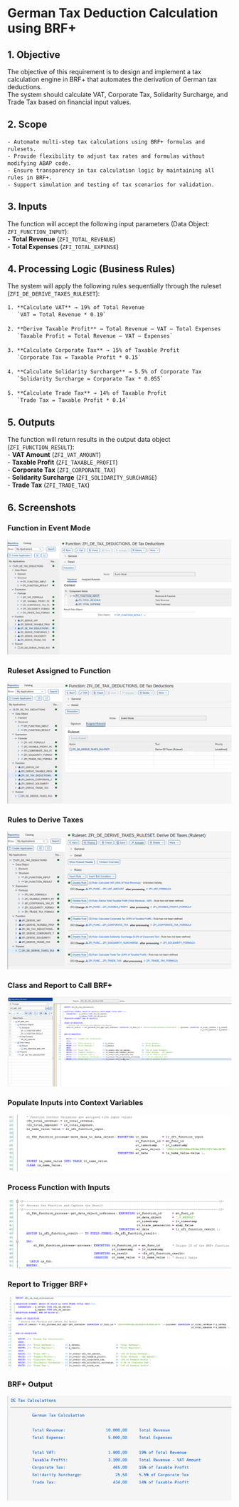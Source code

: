 # German Tax Deduction Calculation using BRF+

## 1. Objective  
The objective of this requirement is to design and implement a tax calculation engine in BRF+ that automates the derivation of German tax deductions.  
The system should calculate VAT, Corporate Tax, Solidarity Surcharge, and Trade Tax based on financial input values.  

## 2. Scope  
    - Automate multi-step tax calculations using BRF+ formulas and rulesets.  
    - Provide flexibility to adjust tax rates and formulas without modifying ABAP code.  
    - Ensure transparency in tax calculation logic by maintaining all rules in BRF+.  
    - Support simulation and testing of tax scenarios for validation.  

## 3. Inputs  
The function will accept the following input parameters (Data Object: `ZFI_FUNCTION_INPUT`):  
    - **Total Revenue** (`ZFI_TOTAL_REVENUE`)  
    - **Total Expenses** (`ZFI_TOTAL_EXPENSE`)  

## 4. Processing Logic (Business Rules)  
The system will apply the following rules sequentially through the ruleset (`ZFI_DE_DERIVE_TAXES_RULESET`):  

    1. **Calculate VAT** → 19% of Total Revenue  
       `VAT = Total Revenue * 0.19`  
    
    2. **Derive Taxable Profit** → Total Revenue – VAT – Total Expenses  
       `Taxable Profit = Total Revenue – VAT – Expenses`  
    
    3. **Calculate Corporate Tax** → 15% of Taxable Profit  
       `Corporate Tax = Taxable Profit * 0.15`  
    
    4. **Calculate Solidarity Surcharge** → 5.5% of Corporate Tax  
       `Solidarity Surcharge = Corporate Tax * 0.055`  
    
    5. **Calculate Trade Tax** → 14% of Taxable Profit  
       `Trade Tax = Taxable Profit * 0.14`  

## 5. Outputs  
The function will return results in the output data object (`ZFI_FUNCTION_RESULT`):  
    - **VAT Amount** (`ZFI_VAT_AMOUNT`)  
    - **Taxable Profit** (`ZFI_TAXABLE_PROFIT`)  
    - **Corporate Tax** (`ZFI_CORPORATE_TAX`)  
    - **Solidarity Surcharge** (`ZFI_SOLIDARITY_SURCHARGE`)  
    - **Trade Tax** (`ZFI_TRADE_TAX`)  

## 6. Screenshots  

### Function in Event Mode  
![Function in Event Mode](images/1_Function_in_event_mode.png)  

### Ruleset Assigned to Function  
![Ruleset Assigned to Function](images/2_Ruleset_assigned_to_function.png)  

### Rules to Derive Taxes  
![Rules to Derive Taxes](images/3_Rules_to_derive_taxes.png)  

### Class and Report to Call BRF+  
![Class and Report to Call BRF+](images/4_Class_and_report_to_call_BRF+.png)

### Populate Inputs into Context Variables  
![Populate Inputs into Context Variables](images/5_Populate_inputs_into_context_variables.png)  

### Process Function with Inputs  
![Process Function with Inputs](images/6_Process_function_with_inputs.png)  

### Report to Trigger BRF+  
![Report to Trigger BRF+](images/7_Report_to_trigger_BRF+_Function.png)  

### BRF+ Output  
![BRF+ Output](images/8_BRF+_Result.png)  

